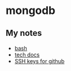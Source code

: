 # mongodb

## My notes

#### 

 * [bash](notes/bash.md)
 * [tech docs](notes/tech-docs.md)
 * [SSH keys for github](notes/ssh.md)
 
